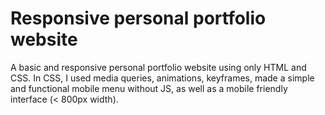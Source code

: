 # Responsive personal portfolio website

A basic and responsive personal portfolio website using only HTML and CSS. In CSS, I used media queries, animations, keyframes, made a simple and functional mobile menu without JS, as well as a mobile friendly interface (< 800px width).
